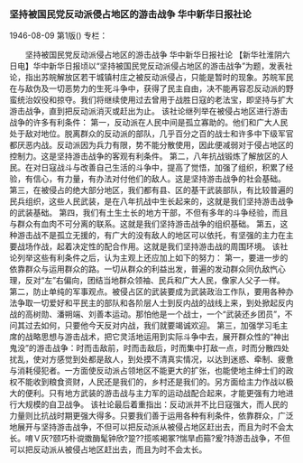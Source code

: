 ### 坚持被国民党反动派侵占地区的游击战争  华中新华日报社论

1946-08-09
第1版()
专栏：

　　坚持被国民党反动派侵占地区的游击战争
    华中新华日报社论
    【新华社淮阴六日电】华中新华日报顷以“坚持被国民党反动派侵占地区的游击战争”为题，发表社论，指出苏皖解放区若干城镇村庄之被反动派侵占，只能是暂时的现象。苏皖军民在与敌伪及一切恶势力的生死斗争中，获得了民主自由，决不能再容忍反动派的野蛮统治奴役和掠夺。我们将继续使用过去曾用于战胜日寇的老法宝，即坚持与扩大游击战争，直到把反动派消灭或赶出为止。
    该社论继列举在被侵占地区进行游击战争的许多有利条件：
    第一，反动派在人民中间是孤立寡助的。他们和广大人民处于敌对地位。脱离群众的反动派的部队，几乎百分之百的战士和许多中下级军官都厌恶内战。反动派因为兵力有限，势不能分散使用，因此便减弱对于侵占地区的控制力。这是坚持游击战争的客观有利条件。
    第二，八年抗战锻炼了解放区的人民。在对日寇战斗与改善自己生活的斗争中，提高了觉悟，加强了组织，积累了经验，有信心，有力量，有办法对付他们的敌人。这是坚持游击战争的社会基础。
    第三，在被侵占的绝大部分地区，我们都有县、区的基干武装部队，有比较普遍的民兵组织，这些人民武装，是在八年抗战中生长起来的，这就是我们坚持游击战争的武装基础。
    第四，我们有土生土长的地方干部，不但有多年的斗争经验，而且与群众有血肉不可分离的联系。这就是我们坚持游击战争的组织基础。
    第五，这种游击战不是孤立无援的，有广大的没有敌人的地区可以依托，有坚强的主力在主要战场作战，起着决定性的配合作用。这就是我们坚持游击战的周围环境。
    该社论列举这些有利条件之后，认为主观上还应加上如下的努力：
    第一，要进一步的依靠群众与运用群众的路。一切从群众的利益出发，普遍的发动群众同仇敌忾心理，反对“左”右偏向，团结当地群众领袖、民兵和广大人民，像家人父子一样。
    第二，防止单纯的军事观点。被侵占区的武装要成为武装政治工作队，要用各种办法争取一切爱好和平民主的部队和各阶层人士到反内战的战线上来，到处掀起反内战的高树勋、潘朔端、刘善本运动。那怕他是一个战士，一个“武装还乡团员”，不问其过去如何，只要他今天反对内战，我们就要竭诚欢迎。
    第三，加强学习毛主席的战略思想与游击战术，把它灵活地运用到实际斗争中去，展开群众性的“神出鬼没”的游击战争：时而击敌前，时而击敌后，时而集中打敌一点，时而分散四处扰乱，使对方感觉到处都是敌人，到处摸不清真实情况，以达到迷惑、牵制、疲惫与消耗侵犯者。一方面使反动派占领地区不能更大的扩张，也能使地主绅士们的政权不能收到粮食资财，人民还是我们的，乡村还是我们的。另方面给主力作战以极大的便利。只有地方武装的游击战与主力军的运动战配合起来，才能更强有力地进行大规模的自卫战争。
    该社论最后着重指出：反动派并不比日寇强大，而人民的力量则比抗战时期更强大得多。只要我们善于运用各种有利条件，依靠群众，广泛地展开与坚持游击战争，不但可以把反动派从被侵占地区赶出去，而且为时不会太长。唷Ｖ灰?颐巧朴谠擞酶髦钟欣?跫??揽咳褐冢?惴旱卣箍?爰?持游击战争，不但可以把反动派从被侵占地区赶出去，而且为时不会太长。
